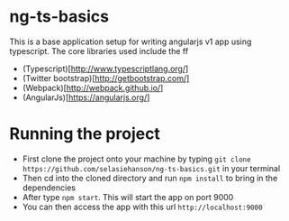 # ng-ts-basics
This is a base application setup for writing angularjs v1 app using typescript.
The core libraries used include the ff

+ (Typescript)[http://www.typescriptlang.org/]
+ (Twitter bootstrap)[http://getbootstrap.com/]
+ (Webpack)[http://webpack.github.io/]
+ (AngularJs)[https://angularjs.org/]

# Running the project
+ First clone the project onto your machine by typing `git clone https://github.com/selasiehanson/ng-ts-basics.git` in your terminal
+ Then cd into the cloned directory and run `npm install` to bring in the dependencies
+ After type `npm start`. This will start the app on port 9000
+ You can then access the app with this url `http://localhost:9000`
